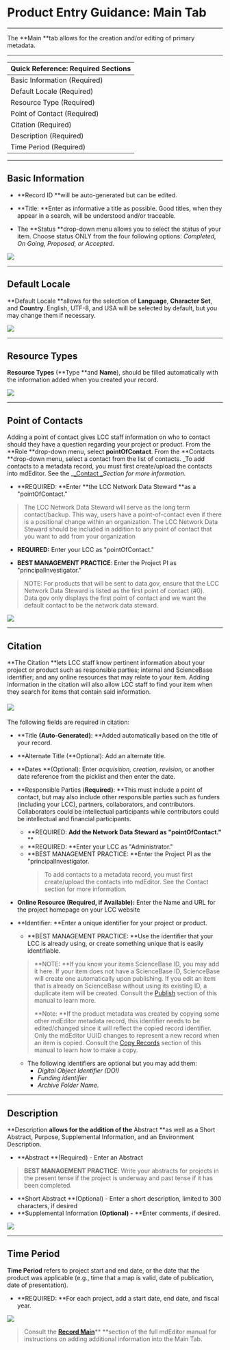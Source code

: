 # Product Entry Guidance: Main Tab

---

The **Main **tab allows for the creation and/or editing of primary metadata.

---

| Quick Reference: Required Sections |
| :--- |
| Basic Information \(Required\) |
| Default Locale \(Required\) |
| Resource Type \(Required\) |
| Point of Contact \(Required\) |
| Citation \(Required\) |
| Description \(Required\) |
| Time Period \(Required\) |

---

## **Basic Information**

* **Record ID **will be auto-generated but can be edited.

* **Title: **Enter as informative a title as possible. Good titles, when they appear in a search, will be understood and/or traceable.

* The **Status **drop-down menu allows you to select the status of your item. Choose status ONLY from the four following options: _Completed, On Going, Proposed, or Accepted._

![](/assets/main_screenshot_updated.png)

---

## Default Locale

**Default Locale **allows for the selection of **Language**, **Character Set**, and **Country**. English, UTF-8, and USA will be selected by default, but you may change them if necessary.

![](/assets/default_locale.png)

---

## Resource Types

**Resource Types** \(**Type **and **Name**\), should be filled automatically with the information added when you created your record.

![](/assets/resource_types.png)

---

## Point of Contacts

Adding a point of contact gives LCC staff information on who to contact should they have a question regarding your project or product. From the **Role **drop-down menu, select **pointOfContact**. From the **Contacts **drop-down menu, select a contact from the list of contacts. _To add contacts to a metadata record, you must first create/upload the contacts into mdEditor. See the _[_Contact _](/product-entry-guidance/contact-entry-guidance.md)_Section for more information._

* **REQUIRED: **Enter **the LCC Network Data Steward **as a "pointOfContact."

> The LCC Network Data Steward will serve as the long term contact/backup. This way, users have a point-of-contact even if there is a positional change within an organization. The LCC Network Data Steward should be included in addition to any point of contact that you want to add from your organization

* **REQUIRED:** Enter your LCC as "pointOfContact."

* **BEST MANAGEMENT PRACTICE**: Enter the Project PI as "principalInvestigator."

> NOTE: For products that will be sent to data.gov, ensure that the LCC Network Data Steward is listed as the first point of contact \(\#0\). Data.gov only displays the first point of contact and we want the default contact to be the network data steward.

![](/assets/point_of_contacts.png)

---

## Citation

**The Citation **lets LCC staff know pertinent information about your project or product such as responsible parties; internal and ScienceBase identifier; and any online resources that may relate to your item. Adding information in the citation will also allow LCC staff to find your item when they search for items that contain said information.

#### ![](/assets/citation_updated.png)

The following fields are required in citation:

* **Title **\(Auto-Generated\)**: **Added automatically based on the title of your record.
* **Alternate Title \(**Optional\): Add an alternate title.
* **Dates **\(Optional\): Enter _acquisition, creation, revision,_ or another date reference from the picklist and then enter the date.
* **Responsible Parties \(**Required\)**: **This must include a point of contact, but may also include other responsible parties such as funders \(including your LCC\), partners, collaborators, and contributors. Collaborators could be intellectual participants while contributors could be intellectual and financial participants.
  * **REQUIRED: **Add the Network Data Steward as "pointOfContact."** **
  * **REQUIRED: **Enter your LCC as "Administrator." 
  * **BEST MANAGEMENT PRACTICE: **Enter the Project PI as the "principalInvestigator.
    > To add contacts to a metadata record, you must first create/upload the contacts into mdEditor. See the Contact section for more information.
* **Online Resource \(**Required, if Available\)**:** Enter the Name and URL for the project homepage on your LCC website

* **Identifier: **Enter a unique identifier for your project or product.

  * **BEST MANAGEMENT PRACTICE: **Use the identifier that your LCC is already using, or create something unique that is easily identifiable. 

  > **NOTE: **If you know your items ScienceBase ID, you may add it here. If your item does not have a ScienceBase ID, ScienceBase will create one automatically upon publishing. If you edit an item that is already on ScienceBase without using its existing ID, a duplicate item will be created. Consult the [Publish](/publish.md) section of this manual to learn more.
  >
  > **Note: **If the product metadata was created by copying some other mdEditor metadata record, this identifier needs to be edited/changed since it will reflect the copied record identifier. Only the mdEditor UUID changes to represent a new record when an item is copied. Consult the [Copy Records](/data-management/copy-records.md) section of this manual to learn how to make a copy.

  * The following identifiers are optional but you may add them: 
    * _Digital Object Identifier \(DOI\)_
    * _Funding identifier_
    * _Archive Folder Name._

---

## Description

**Description **allows for the addition of the** Abstract **as well as a Short Abstract, Purpose, Supplemental Information, and an Environment Description.

* **Abstract **\(Required\) - Enter an Abstract

> **BEST MANAGEMENT PRACTICE**: Write your abstracts for projects in the present tense if the project is underway and past tense if it has been completed.

* **Short Abstract **\(Optional\) - Enter a short description, limited to 300 characters, if desired
* **Supplemental Information **\(Optional\) -** **Enter comments, if desired. 

![](/assets/description_lcc.png)

---

## **Time Period**

**Time Period** refers to project start and end date, or the date that the product was applicable \(e.g., time that a map is valid, date of publication, date of presentation\).

* **REQUIRED: **For each project, add a start date, end date, and fiscal year.

![](/assets/time_period.png)

> Consult the [**Record Main**](https://adiwg.gitbooks.io/mdeditor/content/record/edit/main.html)** **section of the full mdEditor manual for instructions on adding additional information into the Main Tab.



